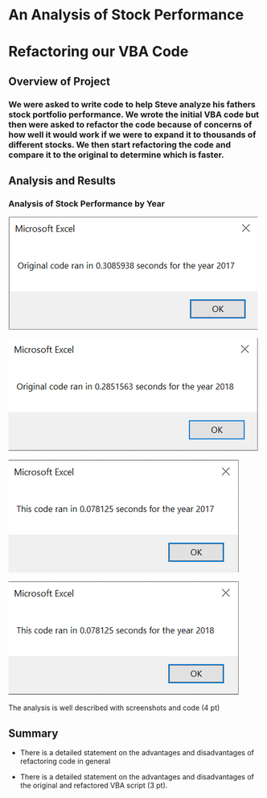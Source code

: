 # An Analysis of Stock Performance

# Refactoring our VBA Code

## Overview of Project

### We were asked to write code to help Steve analyze his fathers stock portfolio performance. We wrote the initial VBA code but then were asked to refactor the code because of concerns of how well it would work if we were to expand it to thousands of different stocks. We then start refactoring the code and compare it to the original to determine which is faster.

## Analysis and Results

### Analysis of Stock Performance by Year
![Original 2017](Resources/Comparison_2017.png)

![Original 2018](Resources/Comparison_2018.png)

![Refactored 2017](Resources/VBA_Challenge_2017.png)

![Refactored 2018](Resources/VBA_Challenge_2018.png)


The analysis is well described with screenshots and code (4 pt)

## Summary

- There is a detailed statement on the advantages and disadvantages of refactoring code in general

- There is a detailed statement on the advantages and disadvantages of the original and refactored VBA script (3 pt).

